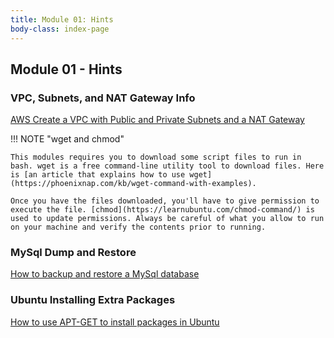 ```yaml
---
title: Module 01: Hints
body-class: index-page
---
```


## Module 01 - Hints

### VPC, Subnets, and NAT Gateway Info

[AWS Create a VPC with Public and Private Subnets and a NAT Gateway](https://jasonwatmore.com/post/2021/05/30/aws-create-a-vpc-with-public-and-private-subnets-and-a-nat-gateway)

!!! NOTE "wget and chmod"

    This modules requires you to download some script files to run in bash. wget is a free command-line utility tool to download files. Here is [an article that explains how to use wget](https://phoenixnap.com/kb/wget-command-with-examples). 

    Once you have the files downloaded, you'll have to give permission to execute the file. [chmod](https://learnubuntu.com/chmod-command/) is used to update permissions. Always be careful of what you allow to run on your machine and verify the contents prior to running.

### MySql Dump and Restore

[How to backup and restore a MySql database](https://www.sqlshack.com/how-to-backup-and-restore-mysql-databases-using-the-mysqldump-command/)

### Ubuntu Installing Extra Packages

[How to use APT-GET to install packages in Ubuntu](https://help.ubuntu.com/community/AptGet/Howto)